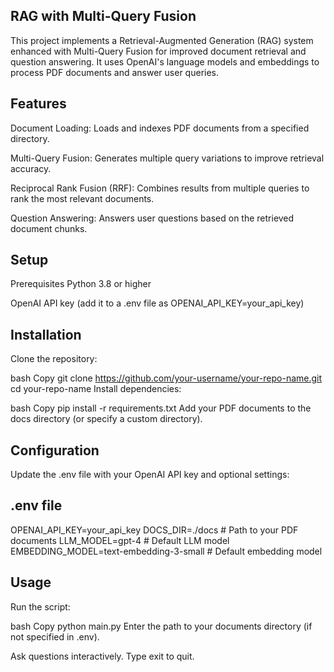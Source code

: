 ## RAG with Multi-Query Fusion
This project implements a Retrieval-Augmented Generation (RAG) system enhanced with Multi-Query Fusion for improved document retrieval and question answering. It uses OpenAI's language models and embeddings to process PDF documents and answer user queries.

## Features
Document Loading: Loads and indexes PDF documents from a specified directory.

Multi-Query Fusion: Generates multiple query variations to improve retrieval accuracy.

Reciprocal Rank Fusion (RRF): Combines results from multiple queries to rank the most relevant documents.

Question Answering: Answers user questions based on the retrieved document chunks.

## Setup
Prerequisites
Python 3.8 or higher

OpenAI API key (add it to a .env file as OPENAI_API_KEY=your_api_key)

## Installation
Clone the repository:

bash
Copy
git clone https://github.com/your-username/your-repo-name.git
cd your-repo-name
Install dependencies:

bash
Copy
pip install -r requirements.txt
Add your PDF documents to the docs directory (or specify a custom directory).

## Configuration
Update the .env file with your OpenAI API key and optional settings:

## .env file
OPENAI_API_KEY=your_api_key
DOCS_DIR=./docs  # Path to your PDF documents
LLM_MODEL=gpt-4  # Default LLM model
EMBEDDING_MODEL=text-embedding-3-small  # Default embedding model

## Usage
Run the script:

bash
Copy
python main.py
Enter the path to your documents directory (if not specified in .env).

Ask questions interactively. Type exit to quit.
